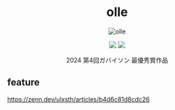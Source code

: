 <div align="center">
    
# olle
![olle](https://github.com/ulxsth/olle/assets/114195789/0e711143-ca70-48a6-a12a-7c2d294672ab)

![](https://img.shields.io/badge/version-0.2-green)
![](https://img.shields.io/badge/Laravel-v10.47.0-orange)

2024 第4回ガバイソン 最優秀賞作品
</div>

## feature
https://zenn.dev/ulxsth/articles/b4d6c81d8cdc26
